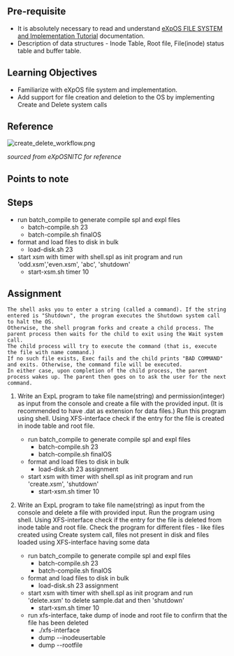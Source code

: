 ## Pre-requisite

- It is absolutely necessary to read and understand [eXpOS FILE SYSTEM and Implementation Tutorial](https://exposnitc.github.io/Tutorials/filesystem_implementation.html) documentation.
- Description of data structures - Inode Table, Root file, File(inode) status table and buffer table.

## Learning Objectives 

- Familiarize with eXpOS file system and implementation.
- Add support for file creation and deletion to the OS by implementing Create and Delete system calls

## Reference

![create_delete_workflow.png](https://exposnitc.github.io/img/roadmap/create_delete.png)

_sourced from eXpOSNITC for reference_

## Points to note

## Steps

- run batch_compile to generate compile spl and expl files
  - batch-compile.sh 23 
  - batch-compile.sh finalOS
- format and load files to disk in bulk
  - load-disk.sh 23
- start xsm with timer with shell.spl as init program and run 'odd.xsm','even.xsm', 'abc', 'shutdown'
  - start-xsm.sh timer 10

## Assignment

    The shell asks you to enter a string (called a command). If the string entered is "Shutdown", the program executes the Shutdown system call to halt the OS.
    Otherwise, the shell program forks and create a child process. The parent process then waits for the child to exit using the Wait system call.
    The child process will try to execute the command (that is, execute the file with name command.)
    If no such file exists, Exec fails and the child prints "BAD COMMAND" and exits. Otherwise, the command file will be executed.
    In either case, upon completion of the child process, the parent process wakes up. The parent then goes on to ask the user for the next command.

1. Write an ExpL program to take file name(string) and permission(integer) as input from the console and create a file with the provided input. 
(It is recommended to have .dat as extension for data files.) Run this program using shell. 
Using XFS-interface check if the entry for the file is created in inode table and root file. 

   - run batch_compile to generate compile spl and expl files
     - batch-compile.sh 23
     - batch-compile.sh finalOS
   - format and load files to disk in bulk
     - load-disk.sh 23 assignment
   - start xsm with timer with shell.spl as init program and run 'create.xsm', 'shutdown'
     - start-xsm.sh timer 10
     

2. Write an ExpL program to take file name(string) as input from the console and delete a file with provided input. 
Run the program using shell. Using XFS-interface check if the entry for the file is deleted from inode table and root file. 
Check the program for different files - like files created using Create system call, files not present in disk and files loaded using XFS-interface having some data

   - run batch_compile to generate compile spl and expl files
     - batch-compile.sh 23
     - batch-compile.sh finalOS
   - format and load files to disk in bulk
     - load-disk.sh 23 assignment
   - start xsm with timer with shell.spl as init program and run 'delete.xsm' to delete sample.dat and then 'shutdown'
     - start-xsm.sh timer 10
   - run xfs-interface, take dump of inode and root file to confirm that the file has been deleted
     - ./xfs-interface
     - dump --inodeusertable
     - dump --rootfile